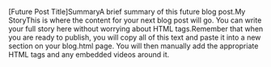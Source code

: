 [Future Post Title]SummaryA brief summary of this future blog post.My StoryThis is where the content for your next blog post will go. You can write your full story here without worrying about HTML tags.Remember that when you are ready to publish, you will copy all of this text and paste it into a new section on your blog.html page. You will then manually add the appropriate HTML tags and any embedded videos around it.